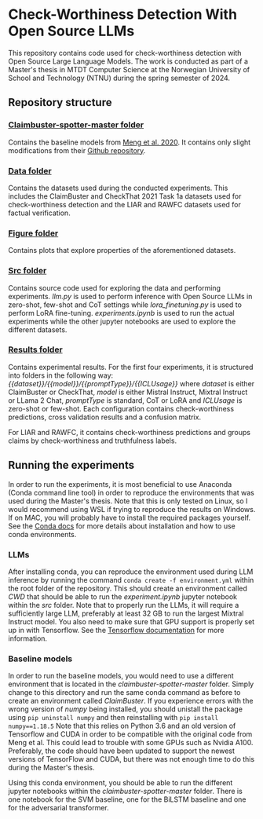 # Check-Worthiness Detection With Open Source LLMs

This repository contains code used for check-worthiness detection with Open Source Large Language Models.
The work is conducted as part of a Master's thesis in MTDT Computer Science at the Norwegian University of School and Technology (NTNU) during the spring semester of 2024.

## Repository structure

### [Claimbuster-spotter-master folder](/claimbuster-spotter-master)

Contains the baseline models from [Meng et al. 2020](http://arxiv.org/abs/2002.07725). It contains only slight modifications from their [Github repository](https://github.com/utaresearch/claimbuster-spotter).

### [Data folder](/data)

Contains the datasets used during the conducted experiments. This includes the ClaimBuster and CheckThat 2021 Task 1a datasets used for check-worthiness detection and the LIAR and RAWFC datasets used for factual verification.

### [Figure folder](/figures)

Contains plots that explore properties of the aforementioned datasets.

### [Src folder](/src)

Contains source code used for exploring the data and performing experiments.
*llm.py* is used to perform inference with Open Source LLMs in zero-shot, few-shot and CoT settings while *lora_finetuning.py* is used to perform LoRA fine-tuning.
*experiments.ipynb* is used to run the actual experiments while the other jupyter notebooks are used to explore the different datasets.

### [Results folder](/results)

Contains experimental results. For the first four experiments, it is structured into folders in the following way: *{{dataset}}/{{model}}/{{promptType}}/{{ICLUsage}}*
where *dataset* is either ClaimBuster or CheckThat, *model* is either Mistral Instruct, Mixtral Instruct or LLama 2 Chat, *promptType* is standard, CoT or LoRA and *ICLUsage* is zero-shot or few-shot.
Each configuration contains check-worthiness predictions, cross validation results and a confusion matrix.

For LIAR and RAWFC, it contains check-worthiness predictions and groups claims by check-worthiness and truthfulness labels.

## Running the experiments

In order to run the experiments, it is most beneficial to use Anaconda (Conda command line tool) in order to reproduce the environments that was used during the Master's thesis.
Note that this is only tested on Linux, so I would recommend using WSL if trying to reproduce the results on Windows. If on MAC, you will probably have to install the required packages yourself.
See the [Conda docs](https://docs.conda.io/projects/conda/en/latest/user-guide/getting-started.html) for more details about installation and how to use conda environments.

### LLMs

After installing conda, you can reproduce the environment used during LLM inference by running the command ````conda create -f environment.yml```` within the root folder of the repository.
This should create an environment called *CWD* that should be able to run the *experiment.ipynb* jupyter notebook within the *src* folder. Note that to properly run the LLMs, it will require a sufficiently large LLM, preferably at least 32 GB to run the largest Mixtral Instruct model. You also need to make sure that GPU support is properly set up in with Tensorflow. See the [Tensorflow documentation](https://www.tensorflow.org/install/pip) for more information.

### Baseline models

In order to run the baseline models, you would need to use a different environment that is located in the *claimbuster-spotter-master* folder. Simply change to this directory and run the same conda command as before to create an environment called *ClaimBuster*.
If you experience errors with the wrong version of *numpy* being installed, you should unistall the package using ````pip uninstall numpy```` and then reinstalling with ````pip install numpy==1.18.5````
Note that this relies on Python 3.6 and an old version of Tensorflow and CUDA in order to be compatible with the original code from Meng et al. This could lead to trouble with some GPUs such as Nvidia A100. Preferably, the code should have been updated to support the newest versions of TensorFlow and CUDA, but there was not enough time to do this during the Master's thesis.

Using this conda environment, you should be able to run the different jupyter notebooks within the *claimbuster-spotter-master* folder. There is one notebook for the SVM baseline, one for the BiLSTM baseline and one for the adversarial transformer.
